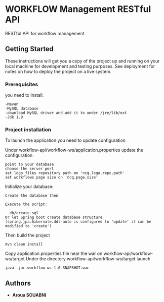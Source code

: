 # WORKFLOW Management RESTful API

RESTful API for workflow management

## Getting Started

These instructions will get you a copy of the project up and running on your local machine for development and testing purposes. See deployment for notes on how to deploy the project on a live system.

### Prerequisites

you need to install:

```
-Maven
-MySQL database
-download MySQL driver and add it to under /jre/lib/ext
-Jdk 1.8

```

### Project installation

To launch the application you need to update configuration

Under workflow-api/workflow-ws/application.properties update the configuration:

```
point to your database
choose the server port
set logo files repository path on 'ncq.logo.repo.path'
set workflows page size on 'ncq.page.size'

```
Initialize your database:

```
Create the database then

Execute the script:

  db/create.sql
Or let Spring boot create database structure (spring.jpa.hibernate.ddl-auto is configured to 'update' it can be modified to 'create')
```

Then build the project

```
mvn clean install

```
Copy application.properties file near the war on workflow-api/workflow-ws/target
Under the directory workflow-api/workflow-ws/target launch

```
java -jar workflow-ws-1.0-SNAPSHOT.war

```
## Authors

* **Aroua SOUABNI** 

